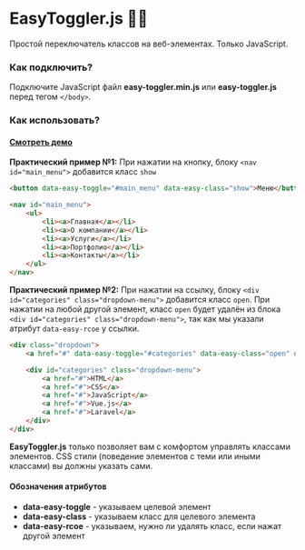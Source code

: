 # EasyToggler.js 🔗🚀
Простой переключатель классов на веб-элементах. Только JavaScript.

### Как подключить?
Подключите JavaScript файл **easy-toggler.min.js** или **easy-toggler.js** перед тегом ```</body>```.

### Как использовать?
#### [Смотреть демо](https://rah-emil.github.io/easy-toggler/ "Смотреть демо")

**Практический пример №1:**
При нажатии на кнопку, блоку ```<nav id="main_menu">``` добавится класс ```show```
```html
<button data-easy-toggle="#main_menu" data-easy-class="show">Меню</button>

<nav id="main_menu">
    <ul>
        <li><a>Главная</a></li>
        <li><a>О компании</a></li>
        <li><a>Услуги</a></li>
        <li><a>Портфолио</a></li>
        <li><a>Контакты</a></li>
    </ul>
</nav>
```


**Практический пример №2:**
При нажатии на ссылку, блоку ```<div id="categories" class="dropdown-menu">``` добавится класс ```open```. При нажатии на любой другой элемент, класс ```open``` будет удалён из блока ```<div id="categories" class="dropdown-menu">```, так как мы указали атрибут ```data-easy-rcoe``` у ссылки.
```html
<div class="dropdown">
    <a href="#" data-easy-toggle="#categories" data-easy-class="open" data-easy-rcoe>Категории</a>

    <div id="categories" class="dropdown-menu">
        <a href="#">HTML</a>
        <a href="#">CSS</a>
        <a href="#">JavaScript</a>
        <a href="#">Vue.js</a>
        <a href="#">Laravel</a>
    </div>
</div>
```

**EasyToggler.js** только позволяет вам с комфортом управлять классами элементов. CSS стили (поведение элементов с теми или иными классами) вы должны указать сами.

#### Обозначения атрибутов

- **data-easy-toggle** - указываем целевой элемент
- **data-easy-class** - указываем класс для целевого элемента
- **data-easy-rcoe** - указываем, нужно ли удалять класс, если нажат другой элемент

